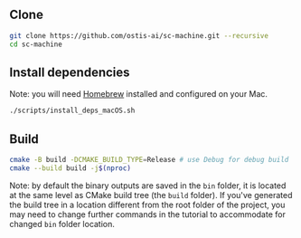 ## Clone

```sh
git clone https://github.com/ostis-ai/sc-machine.git --recursive
cd sc-machine
```

## Install dependencies

Note: you will need [Homebrew](https://docs.brew.sh/Installation) installed and configured on your Mac.

```sh
./scripts/install_deps_macOS.sh
```

## Build

```sh
cmake -B build -DCMAKE_BUILD_TYPE=Release # use Debug for debug build
cmake --build build -j$(nproc)
```

Note: by default the binary outputs are saved in the `bin` folder, it is located at the same level as CMake build tree (the `build` folder). If you've generated the build tree in a location different from the root folder of the project, you may need to change further commands in the tutorial to accommodate for changed `bin` folder location.
